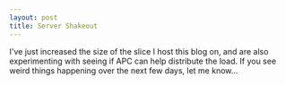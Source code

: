 ```yaml
--- 
layout: post
title: Server Shakeout
---
```

<p>I've just increased the size of the slice I host this blog on, and are also experimenting with seeing if APC can help distribute the load.  If you see weird things happening over the next few days, let me know...</p>
